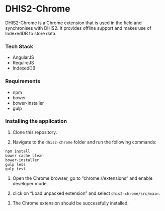 DHIS2-Chrome
============

DHIS2-Chrome is a Chrome extension that is used in the field and synchronises with DHIS2. It provides offline support and makes use of IndexedDB to store data.

### Tech Stack
- AngularJS
- RequireJS
- IndexedDB

### Requirements
- npm
- bower
- bower-installer
- gulp

### Installing the application

1. Clone this repository.

1. Navigate to the `dhis2-chrome` folder and run the following commands:
  ```
  npm install
  bower cache clean
  bower-installer
  gulp less
  gulp test
  ```

1. Open the Chrome browser, go to “chrome://extensions” and enable developer mode.

1. click on “Load unpacked extension” and select `dhis2-chrome/src/main`.

1. The Chrome extension should be successfully installed.
